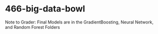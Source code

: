 # 466-big-data-bowl
Note to Grader: Final Models are in the GradientBoosting, Neural Network, and Random Forest Folders

